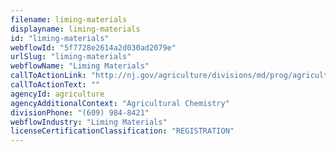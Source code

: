 ```yaml
---
filename: liming-materials
displayname: liming-materials
id: "liming-materials"
webflowId: "5f7728e2614a2d030ad2079e"
urlSlug: "liming-materials"
webflowName: "Liming Materials"
callToActionLink: "http://nj.gov/agriculture/divisions/md/prog/agriculturalchemistry.html"
callToActionText: ""
agencyId: agriculture
agencyAdditionalContext: "Agricultural Chemistry"
divisionPhone: "(609) 984-8421"
webflowIndustry: "Liming Materials"
licenseCertificationClassification: "REGISTRATION"
---
```

